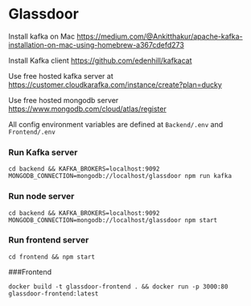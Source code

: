 # Glassdoor
Install kafka on Mac https://medium.com/@Ankitthakur/apache-kafka-installation-on-mac-using-homebrew-a367cdefd273

Install Kafka client https://github.com/edenhill/kafkacat

Use free hosted kafka server at https://customer.cloudkarafka.com/instance/create?plan=ducky

Use free hosted mongodb server https://www.mongodb.com/cloud/atlas/register

All config environment variables are defined at `Backend/.env` and `Frontend/.env`
### Run Kafka server

```
cd backend && KAFKA_BROKERS=localhost:9092 MONGODB_CONNECTION=mongodb://localhost/glassdoor npm run kafka
```

### Run node server
```
cd backend && KAFKA_BROKERS=localhost:9092 MONGODB_CONNECTION=mongodb://localhost/glassdoor npm start
```

### Run frontend server
```
cd frontend && npm start
```

###Frontend
```
docker build -t glassdoor-frontend . && docker run -p 3000:80 glassdoor-frontend:latest
```

